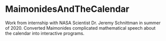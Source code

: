 # MaimonidesAndTheCalendar
Work from internship with NASA Scientist Dr. Jeremy Schnittman in summer of 2020. Converted Maimonides complicated mathematical speech about the calendar into interactive programs. 
